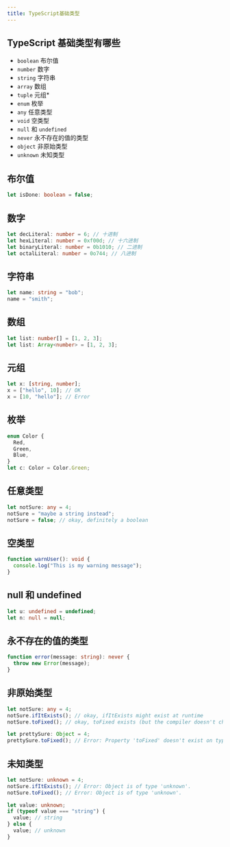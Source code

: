 ```yaml
---
title: TypeScript基础类型
---
```


## TypeScript 基础类型有哪些

- `boolean` 布尔值
- `number` 数字
- `string` 字符串
- `array` 数组
- `tuple` 元组*
- `enum` 枚举
- `any` 任意类型
- `void` 空类型
- `null` 和 `undefined`
- `never` 永不存在的值的类型
- `object` 非原始类型
- `unknown` 未知类型

## 布尔值

```ts
let isDone: boolean = false;
```

## 数字

```ts
let decLiteral: number = 6; // 十进制
let hexLiteral: number = 0xf00d; // 十六进制
let binaryLiteral: number = 0b1010; // 二进制
let octalLiteral: number = 0o744; // 八进制
```

## 字符串

```ts
let name: string = "bob";
name = "smith";
```

## 数组

```ts
let list: number[] = [1, 2, 3];
let list: Array<number> = [1, 2, 3];
```

## 元组

```ts
let x: [string, number];
x = ["hello", 10]; // OK
x = [10, "hello"]; // Error
```

## 枚举

```ts
enum Color {
  Red,
  Green,
  Blue,
}
let c: Color = Color.Green;
```

## 任意类型

```ts
let notSure: any = 4;
notSure = "maybe a string instead";
notSure = false; // okay, definitely a boolean
```

## 空类型

```ts
function warnUser(): void {
  console.log("This is my warning message");
}
```

## null 和 undefined

```ts
let u: undefined = undefined;
let n: null = null;
```

## 永不存在的值的类型

```ts
function error(message: string): never {
  throw new Error(message);
}
```

## 非原始类型

```ts
let notSure: any = 4;
notSure.ifItExists(); // okay, ifItExists might exist at runtime
notSure.toFixed(); // okay, toFixed exists (but the compiler doesn't check)

let prettySure: Object = 4;
prettySure.toFixed(); // Error: Property 'toFixed' doesn't exist on type 'Object'.
```

## 未知类型

```ts
let notSure: unknown = 4;
notSure.ifItExists(); // Error: Object is of type 'unknown'.
notSure.toFixed(); // Error: Object is of type 'unknown'.

let value: unknown;
if (typeof value === "string") {
  value; // string
} else {
  value; // unknown
}
```
